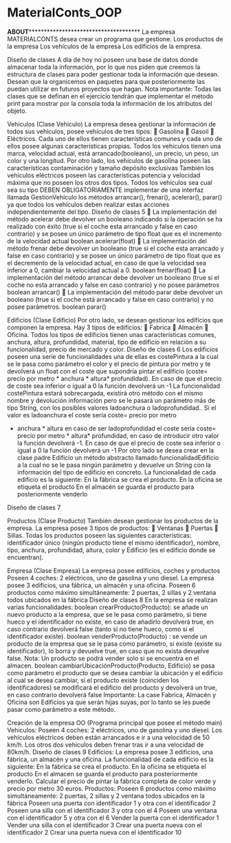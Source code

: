 # MaterialConts_OOP



********************************ABOUT*********************************************************************
La empresa MATERIALCONTS desea crear un programa que gestione:
Los productos de la empresa
Los vehículos de la empresa
Los edificios de la empresa. 


Diseño de clases
A día de hoy no poseen una base de datos donde almacenar toda la información, por lo que nos
piden que creemos la estructura de clases para poder gestionar toda la información que desean.
Desean que la organicemos en paquetes para que posteriormente las puedan utilizar en futuros
proyectos que hagan.
Nota importante: Todas las clases que se definan en el ejercicio tendrán que implementar el
método print para mostrar por la consola toda la información de los atributos del objeto. 



Vehículos (Clase Vehiculo)
La empresa desea gestionar la información de todos sus vehículos, posee vehículos de tres tipos:
 Gasolina
 Gasoil
 Eléctricos.
Cada uno de ellos tienen características comunes y cada uno de ellos posee algunas
características propias.
Todos los vehículos tienen una marca, velocidad actual, está arrancado(booleano), un precio, un
peso, un color y una longitud.
Por otro lado, los vehículos de gasolina poseen las características contaminación y tamaño
depósito exclusivas
También los vehículos eléctricos poseen las características potencia y velocidad máxima que no
poseen los otros dos tipos.
Todos los vehículos sea cual sea su tipo DEBEN OBLIGATORIAMENTE implementar de una
interfaz llamada GestionVehiculo los métodos arrancar(), frenar(), acelerar(), parar() ya que todos
los vehículos deben realizar estas acciones independientemente del tipo. 
Diseño de clases
5
 La implementación del método acelerar debe devolver un booleano indicando si la
operación se ha realizado con éxito (true si el coche esta arrancado y false en caso
contrario) y se posee un único parámetro de tipo float que es el incremento de la velocidad
actual
boolean acelerar(float)
 La implementación del método frenar debe devolver un booleano (true si el coche esta
arrancado y false en caso contrario) y se posee un único parámetro de tipo float que es el
decremento de la velocidad actual, en caso de que la velocidad sea inferior a 0, cambiar
la velocidad actual a 0.
boolean frenar(float)
 La implementación del método arrancar debe devolver un booleano (true si el coche no
esta arrancado y false en caso contrario) y no posee parámetros
boolean arrancar()
 La implementación del método parar debe devolver un booleano (true si el coche está
arrancado y false en caso contrario) y no posee parámetros.
boolean parar() 



Edificios (Clase Edificio) 
Por otro lado, se desean gestionar los edificios que componen la empresa. Hay 3 tipos de edificios:
 Fabrica
 Almacén
 Oficina.
Todos los tipos de edificios tienen unas características comunes, anchura, altura, profundidad,
material, tipo de edificio en relación a su funcionalidad, precio de mercado y color. 
Diseño de clases
6
Los edificios poseen una serie de funcionalidades una de ellas es costePintura a la cual se le
pasa como parámetro el color y el precio de pintura por metro y te devolverá un float con el coste
que supondría pintar el edificio (coste= precio por metro * anchura * altura* profundidad).
En caso de que el precio de coste sea inferior o igual a 0 la función devolverá un -1
La funcionalidad costePintura estará sobrecargada, existirá otro método con el mismo nombre y
devolución información pero se le pasará un parámetro más de tipo String, con los posibles valores
ladoanchura o ladoprofundidad.. Si el valor es ladoanchura el coste sería coste= precio por metro
* anchura * altura en caso de ser ladoprofundidad el coste sería coste= precio por metro * altura*
profundidad, en caso de introducir otro valor la función devolverá -1.
En caso de que el precio de coste sea inferior o igual a 0 la función devolverá un -1
Por otro lado se desea crear en la clase padre Edificio un método abstracto llamado
funcionalidadEdificio a la cual no se le pasa ningún parámetro y devuelve un String con la
información del tipo de edificio en concreto.
La funcionalidad de cada edificio es la siguiente:
En la fábrica se crea el producto.
En la oficina se etiqueta el producto
En el almacén se guarda el producto para posteriormente venderlo

Diseño de clases
7



Productos (Clase Producto) 
También desean gestionar los productos de la empresa. La empresa posee 3 tipos de productos:
 Ventanas
 Puertas
 Sillas.
Todas los productos poseen las siguientes características: identificador único (ningún producto
tiene el mismo identificador), nombre, tipo, anchura, profundidad, altura, color y Edificio (es el
edificio donde se encuentran). 


Empresa (Clase Empresa) 
La empresa posee edificios, coches y productos
Poseen 4 coches: 2 eléctricos, uno de gasolina y uno diesel.
La empresa posee 3 edificios, una fábrica, un almacén y una oficina.
Poseen 6 productos como máximo simultáneamente: 2 puertas, 2 sillas y 2 ventana todos ubicados
en la fábrica 
Diseño de clases
8
En la empresa se realizan varias funcionalidades:
boolean crearProducto(Producto): se añade un nuevo producto a la empresa, que se le pasa
como parámetro, si tiene hueco y el identificador no existe, en caso de añadirlo devolverá true, en
caso contrario devolverá false (tanto si no tiene hueco, como si el identificador existe).
boolean venderProducto(Producto) : se vende un producto de la empresa que se le pasa como
parámetro, si existe (existe su identificador), lo borra y devuelve true, en caso que no exista
devuelve false.
Nota: Un producto se podrá vender solo si se encuentra en el almacen.
boolean cambiarUbicaciónProducto(Producto, Edificio) se pasa como parámetro el producto
que se desea cambiar la ubicación y el edificio al cual se desea cambiar, si el producto existe
(coinciden los identificadores) se modificará el edificio del producto y devolverá un true, en caso
contrario devolverá false
Importante: La case Fabrica, Almacén y Oficina son Edificios ya que serán hijas suyas, por lo tanto
se les puede pasar como parámetro a este método. 



Creación de la empresa OO (Programa principal que posee el
método main) 
Vehículos:
Poseen 4 coches: 2 eléctricos, uno de gasolina y uno diesel.
Los vehículos eléctricos deben están arrancados e ir a una velocidad de 50 km/h.
Los otros dos vehículos deben frenar tras ir a una velocidad de 80km/h. 
Diseño de clases
9
Edificios:
La empresa posee 3 edificios, una fábrica, un almacén y una oficina.
La funcionalidad de cada edificio es la siguiente:
En la fábrica se crea el producto.
En la oficina se etiqueta el producto
En el almacen se guarda el producto para posteriormente venderlo.
Calcular el precio de pintar la fábrica completa de color verde y precio por metro 30 euros.
Productos:
Poseen 6 productos como máximo simultáneamente: 2 puertas, 2 sillas y 2 ventana todos ubicados
en la fábrica
Poseen una puerta con identificador 1 y otra con el identificador 2
Poseen una silla con el identificador 3 y otra con el 4
Poseen una ventana con el identificador 5 y otra con el 6
Vender la puerta con el identificador 1
Vender una silla con el identificador 3
Crear una puerta nueva con el identificador 2
Crear una puerta nueva con el identificador 10 
